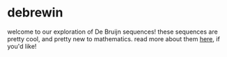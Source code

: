 # debrewin

welcome to our exploration of De Bruijn sequences! 
these sequences are pretty cool, and pretty new to mathematics. read more about them [here](https://en.wikipedia.org/wiki/De_Bruijn_sequence), if you'd like!
